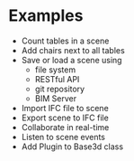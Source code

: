 # Examples

* Count tables in a scene
* Add chairs next to all tables
* Save or load a scene using
  * file system
  * RESTful API
  * git repository
  * BIM Server
* Import IFC file to scene
* Export scene to IFC file
* Collaborate in real-time
* Listen to scene events
* Add Plugin to Base3d class